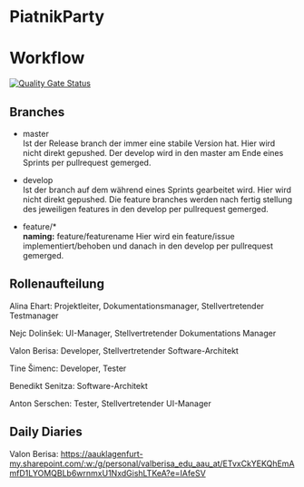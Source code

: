 # PiatnikParty
# Workflow
[![Quality Gate Status](https://sonarcloud.io/api/project_badges/measure?project=SE2-GruppeA_PiatnikParty&metric=alert_status)](https://sonarcloud.io/summary/new_code?id=SE2-GruppeA_PiatnikParty)

## Branches
- master \
 Ist der Release branch der immer eine stabile Version hat. Hier wird nicht direkt gepushed. Der develop wird in den master am Ende eines Sprints per pullrequest gemerged.

- develop \
 Ist der branch auf dem während eines Sprints gearbeitet wird. Hier wird nicht direkt gepushed. Die feature branches werden nach fertig stellung des jeweiligen features in den develop per pullrequest gemerged.

- feature/* \
 **naming:** feature/featurename 
 Hier wird ein feature/issue implementiert/behoben und danach in den develop per pullrequest gemerged.

## Rollenaufteilung
Alina Ehart: Projektleiter, Dokumentationsmanager, Stellvertretender Testmanager

Nejc Dolinšek: UI-Manager, Stellvertretender Dokumentations Manager

Valon Berisa: Developer, Stellvertretender Software-Architekt

Tine Šimenc: Developer, Tester

Benedikt Senitza: Software-Architekt

Anton Serschen: Tester, Stellvertretender UI-Manager

## Daily Diaries

Valon Berisa: https://aauklagenfurt-my.sharepoint.com/:w:/g/personal/valberisa_edu_aau_at/ETvxCkYEKQhEmAmfD1LYOMQBLb6wrnmxU1NxdGishLTKeA?e=IAfeSV
